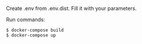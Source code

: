 Create .env from .env.dist. Fill it with your parameters. 

Run commands:

    $ docker-compose build
    $ docker-compose up